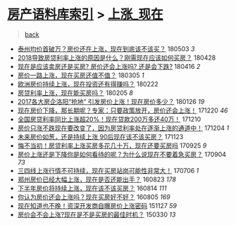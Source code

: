 [房产语料库索引](../../README.md)  > [上涨_现在](上涨_现在.md)
====
> [back](../README.md)

- [泰州均价首破万？房价还在上涨，现在到底该不该买？](http://jkwz.applinzi.com/ittc/7098996864521339910.html#%E6%B3%B0%E5%B7%9E%E5%9D%87%E4%BB%B7%E9%A6%96%E7%A0%B4%E4%B8%87%EF%BC%9F%E6%88%BF%E4%BB%B7%E8%BF%98%E5%9C%A8%E4%B8%8A%E6%B6%A8%EF%BC%8C%E7%8E%B0%E5%9C%A8%E5%88%B0%E5%BA%95%E8%AF%A5%E4%B8%8D%E8%AF%A5%E4%B9%B0%EF%BC%9F) 180503 *3* 
- [2018导致房贷利率上涨的原因是什么？刚需现在应该如何买房？](http://jkwz.applinzi.com/ittc/7097027615099716618.html#2018%E5%AF%BC%E8%87%B4%E6%88%BF%E8%B4%B7%E5%88%A9%E7%8E%87%E4%B8%8A%E6%B6%A8%E7%9A%84%E5%8E%9F%E5%9B%A0%E6%98%AF%E4%BB%80%E4%B9%88%EF%BC%9F%E5%88%9A%E9%9C%80%E7%8E%B0%E5%9C%A8%E5%BA%94%E8%AF%A5%E5%A6%82%E4%BD%95%E4%B9%B0%E6%88%BF%EF%BC%9F) 180428  
- [现在是应该卖房还是买房? 房价还会上涨吗? 还是会下跌?](http://jkwz.applinzi.com/ittc/7092317475087844363.html#%E7%8E%B0%E5%9C%A8%E6%98%AF%E5%BA%94%E8%AF%A5%E5%8D%96%E6%88%BF%E8%BF%98%E6%98%AF%E4%B9%B0%E6%88%BF%3F+%E6%88%BF%E4%BB%B7%E8%BF%98%E4%BC%9A%E4%B8%8A%E6%B6%A8%E5%90%97%3F+%E8%BF%98%E6%98%AF%E4%BC%9A%E4%B8%8B%E8%B7%8C%3F) 180416 *2* 
- [房价一路上涨，现在买房还值不值？](http://jkwz.applinzi.com/ittc/7077047505017897990.html#%E6%88%BF%E4%BB%B7%E4%B8%80%E8%B7%AF%E4%B8%8A%E6%B6%A8%EF%BC%8C%E7%8E%B0%E5%9C%A8%E4%B9%B0%E6%88%BF%E8%BF%98%E5%80%BC%E4%B8%8D%E5%80%BC%EF%BC%9F) 180305 *1* 
- [欧洲房价持续上涨，现在投资还有得赚吗？](http://jkwz.applinzi.com/ittc/7072857881521423377.html#%E6%AC%A7%E6%B4%B2%E6%88%BF%E4%BB%B7%E6%8C%81%E7%BB%AD%E4%B8%8A%E6%B6%A8%EF%BC%8C%E7%8E%B0%E5%9C%A8%E6%8A%95%E8%B5%84%E8%BF%98%E6%9C%89%E5%BE%97%E8%B5%9A%E5%90%97%EF%BC%9F) 180222  
- [房贷利率上涨，现在能买房吗？](http://jkwz.applinzi.com/ittc/7066622239300912139.html#%E6%88%BF%E8%B4%B7%E5%88%A9%E7%8E%87%E4%B8%8A%E6%B6%A8%EF%BC%8C%E7%8E%B0%E5%9C%A8%E8%83%BD%E4%B9%B0%E6%88%BF%E5%90%97%EF%BC%9F) 180205 *8* 
- [2017各大房企洛阳“抢地” 引发房价上涨！现在房价多少？](http://jkwz.applinzi.com/ittc/7062823911270384650.html#2017%E5%90%84%E5%A4%A7%E6%88%BF%E4%BC%81%E6%B4%9B%E9%98%B3%E2%80%9C%E6%8A%A2%E5%9C%B0%E2%80%9D+%E5%BC%95%E5%8F%91%E6%88%BF%E4%BB%B7%E4%B8%8A%E6%B6%A8%EF%BC%81%E7%8E%B0%E5%9C%A8%E6%88%BF%E4%BB%B7%E5%A4%9A%E5%B0%91%EF%BC%9F) 180126 *19* 
- [现在房价下降，那长期呢？专家：只要政策放开，房价还会上涨！](http://jkwz.applinzi.com/ittc/7049204688845538321.html#%E7%8E%B0%E5%9C%A8%E6%88%BF%E4%BB%B7%E4%B8%8B%E9%99%8D%EF%BC%8C%E9%82%A3%E9%95%BF%E6%9C%9F%E5%91%A2%EF%BC%9F%E4%B8%93%E5%AE%B6%EF%BC%9A%E5%8F%AA%E8%A6%81%E6%94%BF%E7%AD%96%E6%94%BE%E5%BC%80%EF%BC%8C%E6%88%BF%E4%BB%B7%E8%BF%98%E4%BC%9A%E4%B8%8A%E6%B6%A8%EF%BC%81) 171220 *46* 
- [全国房贷利率同比上涨超20%！现在贷款200万多还40万！](http://jkwz.applinzi.com/ittc/7045548925577069585.html#%E5%85%A8%E5%9B%BD%E6%88%BF%E8%B4%B7%E5%88%A9%E7%8E%87%E5%90%8C%E6%AF%94%E4%B8%8A%E6%B6%A8%E8%B6%8520%25%EF%BC%81%E7%8E%B0%E5%9C%A8%E8%B4%B7%E6%AC%BE200%E4%B8%87%E5%A4%9A%E8%BF%9840%E4%B8%87%EF%BC%81) 171210  
- [房价只涨不跌现在要改变了，因为房贷利率处在逐渐上涨的通道中！](http://jkwz.applinzi.com/ittc/7043268194104509457.html#%E6%88%BF%E4%BB%B7%E5%8F%AA%E6%B6%A8%E4%B8%8D%E8%B7%8C%E7%8E%B0%E5%9C%A8%E8%A6%81%E6%94%B9%E5%8F%98%E4%BA%86%EF%BC%8C%E5%9B%A0%E4%B8%BA%E6%88%BF%E8%B4%B7%E5%88%A9%E7%8E%87%E5%A4%84%E5%9C%A8%E9%80%90%E6%B8%90%E4%B8%8A%E6%B6%A8%E7%9A%84%E9%80%9A%E9%81%93%E4%B8%AD%EF%BC%81) 171204 *1* 
- [未来房价如葱，还是持续上涨 90后现在该不该买房？](http://jkwz.applinzi.com/ittc/7039174809961890832.html#%E6%9C%AA%E6%9D%A5%E6%88%BF%E4%BB%B7%E5%A6%82%E8%91%B1%EF%BC%8C%E8%BF%98%E6%98%AF%E6%8C%81%E7%BB%AD%E4%B8%8A%E6%B6%A8+90%E5%90%8E%E7%8E%B0%E5%9C%A8%E8%AF%A5%E4%B8%8D%E8%AF%A5%E4%B9%B0%E6%88%BF%EF%BC%9F) 171123  
- [悔不当初！房贷利率上涨买房多花几十万，现在还要买房吗](http://jkwz.applinzi.com/ittc/7017265768398586896.html#%E6%82%94%E4%B8%8D%E5%BD%93%E5%88%9D%EF%BC%81%E6%88%BF%E8%B4%B7%E5%88%A9%E7%8E%87%E4%B8%8A%E6%B6%A8%E4%B9%B0%E6%88%BF%E5%A4%9A%E8%8A%B1%E5%87%A0%E5%8D%81%E4%B8%87%EF%BC%8C%E7%8E%B0%E5%9C%A8%E8%BF%98%E8%A6%81%E4%B9%B0%E6%88%BF%E5%90%97) 170925 *9* 
- [房价上涨还是下降你是如何看待的呢？为什么说现在不要着急买房？](http://jkwz.applinzi.com/ittc/7009575054999028752.html#%E6%88%BF%E4%BB%B7%E4%B8%8A%E6%B6%A8%E8%BF%98%E6%98%AF%E4%B8%8B%E9%99%8D%E4%BD%A0%E6%98%AF%E5%A6%82%E4%BD%95%E7%9C%8B%E5%BE%85%E7%9A%84%E5%91%A2%EF%BC%9F%E4%B8%BA%E4%BB%80%E4%B9%88%E8%AF%B4%E7%8E%B0%E5%9C%A8%E4%B8%8D%E8%A6%81%E7%9D%80%E6%80%A5%E4%B9%B0%E6%88%BF%EF%BC%9F) 170904 *73* 
- [三四线上涨行情不可持续，现在买房站岗可能性非常大！](http://jkwz.applinzi.com/ittc/6987248826988364805.html#%E4%B8%89%E5%9B%9B%E7%BA%BF%E4%B8%8A%E6%B6%A8%E8%A1%8C%E6%83%85%E4%B8%8D%E5%8F%AF%E6%8C%81%E7%BB%AD%EF%BC%8C%E7%8E%B0%E5%9C%A8%E4%B9%B0%E6%88%BF%E7%AB%99%E5%B2%97%E5%8F%AF%E8%83%BD%E6%80%A7%E9%9D%9E%E5%B8%B8%E5%A4%A7%EF%BC%81) 170706 *1* 
- [郑州房价已经大幅上涨，现在是否还能出手？](http://jkwz.applinzi.com/ittc/6869665609343828997.html#%E9%83%91%E5%B7%9E%E6%88%BF%E4%BB%B7%E5%B7%B2%E7%BB%8F%E5%A4%A7%E5%B9%85%E4%B8%8A%E6%B6%A8%EF%BC%8C%E7%8E%B0%E5%9C%A8%E6%98%AF%E5%90%A6%E8%BF%98%E8%83%BD%E5%87%BA%E6%89%8B%EF%BC%9F) 160823 *178* 
- [下半年房价将持续上涨，现在该不该买房？](http://jkwz.applinzi.com/ittc/6865504846354056197.html#%E4%B8%8B%E5%8D%8A%E5%B9%B4%E6%88%BF%E4%BB%B7%E5%B0%86%E6%8C%81%E7%BB%AD%E4%B8%8A%E6%B6%A8%EF%BC%8C%E7%8E%B0%E5%9C%A8%E8%AF%A5%E4%B8%8D%E8%AF%A5%E4%B9%B0%E6%88%BF%EF%BC%9F) 160814 *111* 
- [你认为房价还会上涨吗？现在买房好不好？](http://jkwz.applinzi.com/ittc/6862923455326061573.html#%E4%BD%A0%E8%AE%A4%E4%B8%BA%E6%88%BF%E4%BB%B7%E8%BF%98%E4%BC%9A%E4%B8%8A%E6%B6%A8%E5%90%97%EF%BC%9F%E7%8E%B0%E5%9C%A8%E4%B9%B0%E6%88%BF%E5%A5%BD%E4%B8%8D%E5%A5%BD%EF%BC%9F) 160805 *169* 
- [现在知道也不晚！资深开发商自曝房价上涨密码](http://jkwz.applinzi.com/ittc/6769349902757004293.html#%E7%8E%B0%E5%9C%A8%E7%9F%A5%E9%81%93%E4%B9%9F%E4%B8%8D%E6%99%9A%EF%BC%81%E8%B5%84%E6%B7%B1%E5%BC%80%E5%8F%91%E5%95%86%E8%87%AA%E6%9B%9D%E6%88%BF%E4%BB%B7%E4%B8%8A%E6%B6%A8%E5%AF%86%E7%A0%81) 151127 *59* 
- [房价会不会上涨?现在是不是买房的最佳时机？](http://jkwz.applinzi.com/ittc/547650611402605096.html#%E6%88%BF%E4%BB%B7%E4%BC%9A%E4%B8%8D%E4%BC%9A%E4%B8%8A%E6%B6%A8%3F%E7%8E%B0%E5%9C%A8%E6%98%AF%E4%B8%8D%E6%98%AF%E4%B9%B0%E6%88%BF%E7%9A%84%E6%9C%80%E4%BD%B3%E6%97%B6%E6%9C%BA%EF%BC%9F) 150330 *13* 
